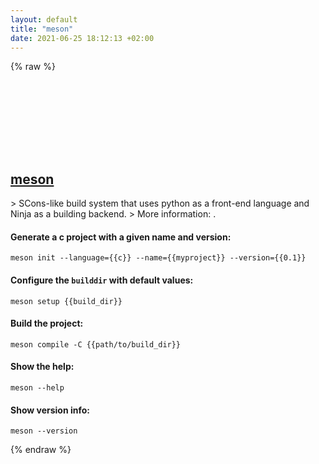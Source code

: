 ```yaml
---
layout: default
title: "meson"
date: 2021-06-25 18:12:13 +02:00
---
```

{% raw %}
<h2 id="meson">
  <a href="/en/common/meson.html">meson</a> <a href="#meson"><svg class="icon">
    <use href="/assets/images/unicode_sprite.svg#link" />
  </svg></a>
</h2>
> SCons-like build system that uses python as a front-end language and Ninja as a building backend.
> More information: <https://mesonbuild.com>.

#### Generate a c project with a given name and version:
```shell
meson init --language={{c}} --name={{myproject}} --version={{0.1}}
```
#### Configure the `builddir` with default values:
```shell
meson setup {{build_dir}}
```
#### Build the project:
```shell
meson compile -C {{path/to/build_dir}}
```
#### Show the help:
```shell
meson --help
```
#### Show version info:
```shell
meson --version
```
{% endraw %}